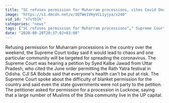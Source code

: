 ```yaml
---
title: "SC refuses permission for Muharram processions, cites Covid Oneindia News"
image: "https://s1.dmcdn.net/v/SQTWe1VHyVCL1yjya/x240"
vid_id: "x7vtb1k"
categories: "news"
tags: ["SC refuses permission for Muharram processions"," Supreme Court "," Coronavirus Pandemic"]
date: "2020-08-28T20:37:02+03:00"
---
```

Refusing permission for Muharram processions in the country over the weekend, the Supreme Court today said it would lead to chaos and one particular community will be targeted for spreading the coronavirus. The Supreme Court was hearing a petition by Syed Kalbe Jawad from Uttar Pradesh, who cited the June order permitting the Rath Yatra festival in Odisha. CJI SA Bobde said that everyone's health can't be put at risk. The Supreme Court spoke about the difficulty of blanket permission for the country and said even the state governments were not party to the petition. The petitioner asked for permission for a procession in Lucknow, saying that a large number of Muslims of the Shia community live in the UP capital.
